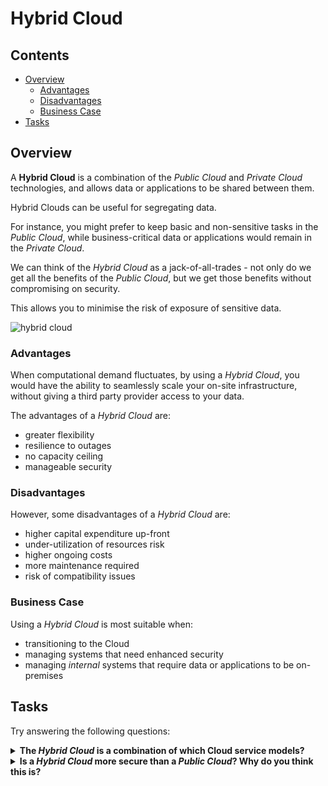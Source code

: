 # Hybrid Cloud

<!--TOC_START-->
## Contents
- [Overview](#overview)
	- [Advantages](#advantages)
	- [Disadvantages](#disadvantages)
	- [Business Case](#business-case)
- [Tasks](#tasks)

<!--TOC_END-->
## Overview

A **Hybrid Cloud** is a combination of the *Public Cloud* and *Private Cloud* technologies, and allows data or applications to be shared between them.

Hybrid Clouds can be useful for segregating data.

For instance, you might prefer to keep basic and non-sensitive tasks in the *Public Cloud*, while business-critical data or applications would remain in the *Private Cloud*.

We can think of the *Hybrid Cloud* as a jack-of-all-trades - not only do we get all the benefits of the *Public Cloud*, but we get those benefits without compromising on security.

This allows you to minimise the risk of exposure of sensitive data.

![hybrid cloud](https://imgur.com/FuoBcDW.jpg)

### Advantages

When computational demand fluctuates, by using a *Hybrid Cloud*, you would have the ability to seamlessly scale your on-site infrastructure, without giving a third party provider access to your data. 

The advantages of a *Hybrid Cloud* are:
- greater flexibility
- resilience to outages
- no capacity ceiling
- manageable security

### Disadvantages

However, some disadvantages of a *Hybrid Cloud* are:
- higher capital expenditure up-front
- under-utilization of resources risk
- higher ongoing costs
- more maintenance required
- risk of compatibility issues

### Business Case

Using a *Hybrid Cloud* is most suitable when:
- transitioning to the Cloud
- managing systems that need enhanced security
- managing *internal* systems that require data or applications to be on-premises

## Tasks

Try answering the following questions:

<details>

<summary><b>The <i>Hybrid Cloud</i> is a combination of which Cloud service models?</b></summary>

*Public Cloud* and *Private Cloud* service models

</details>

<details>

<summary><b>Is a <i>Hybrid Cloud</i> more secure than a <i>Public Cloud</i>? Why do you think this is?</b></summary>

Yes, it's more secure than using a *Public Cloud*.

The key reason is that you have the ability to use on-premises architecture, and can enforce your company security policies, rather than having to work with the security policies of the third party Cloud provider.

</details>
